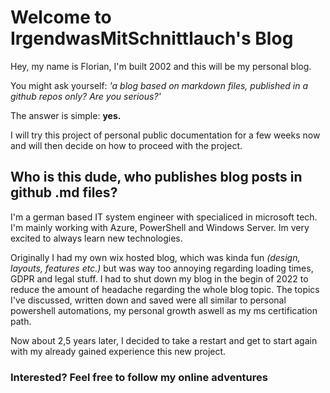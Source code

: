 # Welcome to IrgendwasMitSchnittlauch's Blog
Hey, my name is Florian, I'm built 2002 and this will be my personal blog.

You might ask yourself: _'a blog based on markdown files, published in a github repos only? Are you serious?'_ 

The answer is simple: **yes.**

I will try this project of personal public documentation for a few weeks now and will then decide on how to proceed with the project.

## Who is this dude, who publishes blog posts in github .md files?

I'm a german based IT system engineer with specialiced in microsoft tech. I'm mainly working with Azure, PowerShell and Windows Server. Im very excited to always learn new technologies.

Originally I had my own wix hosted blog, which was kinda fun *(design, layouts, features etc.)* but was way too annoying regarding loading times, GDPR and legal stuff. I had to shut down my blog in the begin of 2022 to reduce the amount of headache regarding the whole blog topic. The topics I've discussed, written down and saved were all similar to personal powershell automations, my personal growth aswell as my ms certification path.

Now about 2,5 years later, I decided to take a restart and get to start again with my already gained experience this new project.

### Interested? Feel free to follow my online adventures
